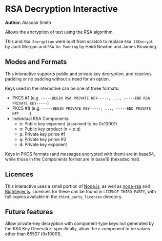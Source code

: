 # RSA Decryption Interactive

**Author:** Alasdair Smith

Allows the encryption of text using the RSA algorithm.

This and `RSA Encryption` were built from scratch to replace `RSA JSEncrypt` by Jack Morgan and `RSA No Padding` by Heidi Newton and James Browning.

## Modes and Formats

This interactive supports public and private key decryption, and resolves padding or no padding without a need for an option.

Keys used in the interactive can be one of three formats:

- PKCS #1 (e.g. `-----BEGIN RSA PRIVATE KEY-----, ..., -----END RSA PRIVATE KEY-----`)
- PKCS #8 (e.g. `-----BEGIN PRIVATE KEY-----, ..., -----END PRIVATE KEY-----`)
- Individual RSA Components:
  - e: Public key exponent (assumed to be 0x10001)
  - n: Public key product (n = p.q)
  - p: Private key prime #1
  - q: Private key prime #2
  - d: Private key exponent

Keys in PKCS formats (and messages encrypted with them) are in base64, while those in the Components format are in base16 (hexadecimal).

## Licences

This interactive uses a small portion of [Node.js](https://nodejs.org/en/), as well as [node-rsa](https://github.com/rzcoder/node-rsa) and [BigInteger.js](https://github.com/peterolson/BigInteger.js).
Licences for these can be found in `LICENCE-THIRD-PARTY`, with full copies available in the `third_party_licences` directory.

## Future features

Allow private-key decryption with component-type keys not generated by the RSA Key Generator; specifically, allow the `e` component to be values other than 65537 (0x10001).
